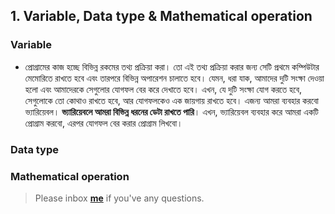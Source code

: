 ## 1. Variable, Data type & Mathematical operation


### Variable

* প্রোগ্রামের কাজ হচ্ছে বিভিন্ন রকমের তথ্য প্রক্রিয়া করা। তো এই তথ্য প্রক্রিয়া করার জন্য সেটি প্রথমে কম্পিউটার মেমোরিতে রাখতে হবে এবং তারপরে বিভিন্ন অপারেশন চালাতে হবে। যেমন, ধরা যাক, আমাদের দুটি সংক্ষা দেওয়া হলো এবং আমাদেরকে সেগুলোর যোগফল বের করে দেখাতে হবে। এখন, যে দুটি সংক্ষা যোগ করতে হবে, সেগুলোকে তো কোথাও রাখতে হবে, আর যোগফলকেও এক জায়গায় রাখতে হবে। এজন্য আমরা ব্যবহার করবো ভ্যারিয়েবল। **ভ্যারিয়েবলে আমরা বিভিন্ন ধরনের ডেটা রাখতে পারি**। এখন, ভ্যারিয়েবল ব্যবহার করে আমরা একটি প্রোগ্রাম করবো, এরপর যোগফল বের করার প্রোগ্রাম লিখবো। 

### Data type


### Mathematical operation


> Please inbox **[me](https://www.facebook.com/shoriot)** if you've any questions.